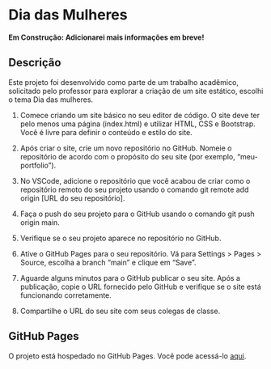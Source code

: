 # Dia das Mulheres

**Em Construção: Adicionarei mais informações em breve!**

## Descrição
Este projeto foi desenvolvido como parte de um trabalho acadêmico, solicitado pelo professor para explorar a criação de um site estático, escolhi o tema Dia das mulheres. 

1. Comece criando um site básico no seu editor de código. O site deve ter pelo menos uma página (index.html) e utilizar HTML, CSS e Bootstrap. Você é livre para definir o conteúdo e estilo do site.

2. Após criar o site, crie um novo repositório no GitHub. Nomeie o repositório de acordo com o propósito do seu site (por exemplo, “meu-portfolio”).

3. No VSCode, adicione o repositório que você acabou de criar como o repositório remoto do seu projeto usando o comando git remote add origin [URL do seu repositório].

4. Faça o push do seu projeto para o GitHub usando o comando git push origin main.

5. Verifique se o seu projeto aparece no repositório no GitHub.

6. Ative o GitHub Pages para o seu repositório. Vá para Settings > Pages > Source, escolha a branch “main” e clique em “Save”.

7. Aguarde alguns minutos para o GitHub publicar o seu site. Após a publicação, copie o URL fornecido pelo GitHub e verifique se o site está funcionando corretamente.

8. Compartilhe o URL do seu site com seus colegas de classe.

## GitHub Pages
O projeto está hospedado no GitHub Pages. Você pode acessá-lo [aqui](https://priscilakimura.github.io/Feliz-dia-das-mulheres/).
